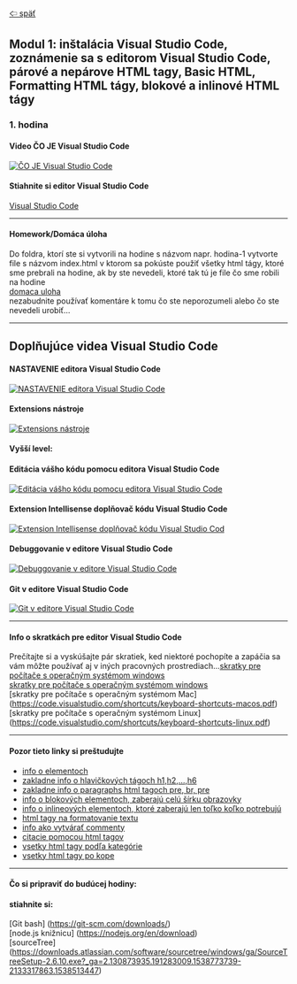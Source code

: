 [&#129188; späť](../../README.md)<br>

## Modul 1: inštalácia Visual Studio Code, zoznámenie sa s editorom Visual Studio Code, párové a nepárove HTML tagy, Basic HTML, Formatting HTML tágy, blokové a inlinové HTML tágy

### 1. hodina


#### Video ČO JE Visual Studio Code<br>

[![ČO JE Visual Studio Code](http://img.youtube.com/vi/Sdg0ef2PpBw/0.jpg)](http://www.youtube.com/watch?v=Sdg0ef2PpBw "ČO JE Visual Studio Code")
<br>

#### Stiahnite si editor Visual Studio Code<br>
<a href="https://code.visualstudio.com/docs/?dv=win" target="_blank">Visual Studio Code</a><br>

<hr>

#### Homework/Domáca úloha<br>

Do foldra, ktorí ste si vytvorili na hodine s názvom napr. hodina-1 vytvorte file s názvom index.html v ktorom sa pokúste použiť všetky html tágy, ktoré sme prebrali na hodine, ak by ste nevedeli, ktoré tak tú je file čo sme robili na hodine<br>
[domaca uloha](homework/solution.html)<br>
nezabudnite používať komentáre k tomu čo ste neporozumeli alebo čo ste nevedeli urobiť...<br>

<hr>


## Doplňujúce videa Visual Studio Code<br>

#### NASTAVENIE editora Visual Studio Code<br>
[![NASTAVENIE editora Visual Studio Code](http://img.youtube.com/vi/4wVF4w_53hs/0.jpg)](http://www.youtube.com/watch?v=4wVF4w_53hs "NASTAVENIE editora Visual Studio Code")<br>
#### Extensions nástroje<br>
[![Extensions nástroje](http://img.youtube.com/vi/Fed01v3yYNE/0.jpg)](http://www.youtube.com/watch?v=Fed01v3yYNE "Extensions nástroje")
<br>
#### Vyšší level:<br>
#### Editácia vášho kódu pomocu editora Visual Studio Code<br>
[![Editácia vášho kódu pomocu editora Visual Studio Code](http://img.youtube.com/vi/rsatrlBEFFA/0.jpg)](http://www.youtube.com/watch?v=rsatrlBEFFA "Editácia vášho kódu pomocu editora Visual Studio Code")
<br>
#### Extension Intellisense doplňovač kódu Visual Studio Code<br>
[![Extension Intellisense doplňovač kódu Visual Studio Cod](http://img.youtube.com/vi/lSPHucggmLo/0.jpg)](http://www.youtube.com/watch?v=lSPHucggmLo "Extension Intellisense doplňovač kódu Visual Studio Cod")<br>
#### Debuggovanie v editore Visual Studio Code<br>
[![Debuggovanie v editore Visual Studio Code](http://img.youtube.com/vi/2oFKNL7vYV8/0.jpg)](http://www.youtube.com/watch?v=2oFKNL7vYV8 "Debuggovanie v editore Visual Studio Code")
<br>
#### Git v editore Visual Studio Code<br>
[![Git v editore Visual Studio Code](http://img.youtube.com/vi/AKNYgP0yEOY/0.jpg)](http://www.youtube.com/watch?v=AKNYgP0yEOY "Git v editore Visual Studio Code")
<br>

<hr>

#### Info o skratkách pre editor Visual Studio Code<br>

Prečítajte si a vyskúšajte pár skratiek, ked niektoré pochopíte a zapáčia sa vám môžte používať aj v iných pracovných prostrediach...[skratky pre počítače s operačným systémom windows](keybindings.md)<br>
[skratky pre počítače s operačným systémom windows](https://code.visualstudio.com/shortcuts/keyboard-shortcuts-windows.pdf)<br>
[skratky pre počítače s operačným systémom Mac]
(https://code.visualstudio.com/shortcuts/keyboard-shortcuts-macos.pdf)<br>
[skratky pre počítače s operačným systémom Linux]
(https://code.visualstudio.com/shortcuts/keyboard-shortcuts-linux.pdf)<br>

<hr>

#### Pozor tieto linky si preštudujte<br>

- [info o elementoch](https://www.w3schools.com/html/html_elements.asp)<br>
- [zakladne info o hlavičkových tágoch h1,h2,...,h6](https://www.w3schools.com/html/html_headings.asp)<br>
- [zakladne info o paragraphs html tagoch pre, br, pre](https://www.w3schools.com/html/html_paragraphs.asp)<br>
- [info o blokových elementoch, zaberajú celú šírku obrazovky](https://www.w3schools.com/html/html_blocks.asp)<br>
- [info o inlineových elementoch, ktoré zaberajú len toľko koľko potrebujú](https://developer.mozilla.org/en-US/docs/Web/HTML/Block-level_elements)<br>
- [html tagy na formatovanie textu](https://www.w3schools.com/html/html_formatting.asp)<br>
- [info ako vytvárať commenty](https://www.w3schools.com/html/html_comments.asp)<br>
- [citacie pomocou html tagov](https://www.w3schools.com/html/html_paragraphs.asp)<br>
- [vsetky html tagy podľa kategórie](https://www.w3schools.com/tags/ref_byfunc.asp)<br>
- [vsetky html tagy po kope](http://overapi.com/html)<br>

<hr>

#### Čo si pripraviť do budúcej hodiny:<br>

#### stiahnite si:<br>
[Git bash]
(https://git-scm.com/downloads/)<br>
[node.js knižnicu]
(https://nodejs.org/en/download)<br>
[sourceTree]
(https://downloads.atlassian.com/software/sourcetree/windows/ga/SourceTreeSetup-2.6.10.exe?_ga=2.130873935.191283009.1538773739-2133317863.1538513447)<br>
